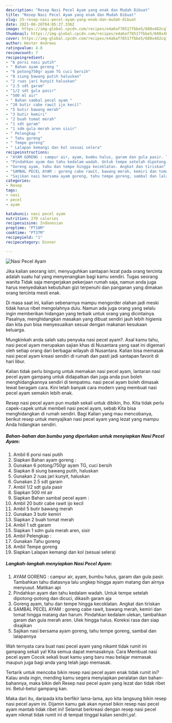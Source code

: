 ```yaml
---
description: "Resep Nasi Pecel Ayam yang enak dan Mudah Dibuat"
title: "Resep Nasi Pecel Ayam yang enak dan Mudah Dibuat"
slug: 25-resep-nasi-pecel-ayam-yang-enak-dan-mudah-dibuat
date: 2021-06-26T04:05:27.336Z
image: https://img-global.cpcdn.com/recipes/e4a6af78517fbbe5/680x482cq70/nasi-pecel-ayam-foto-resep-utama.jpg
thumbnail: https://img-global.cpcdn.com/recipes/e4a6af78517fbbe5/680x482cq70/nasi-pecel-ayam-foto-resep-utama.jpg
cover: https://img-global.cpcdn.com/recipes/e4a6af78517fbbe5/680x482cq70/nasi-pecel-ayam-foto-resep-utama.jpg
author: Hester Andrews
ratingvalue: 4.8
reviewcount: 7
recipeingredient:
- "6 porsi nasi putih"
- " Bahan ayam goreng "
- "6 potong750gr ayam TG cuci bersih"
- "8 siung bawang putih haluskan"
- "2 ruas jari kunyit haluskan"
- "2.5 sdt garam"
- "1/2 sdt gula pasir"
- "500 ml air"
- " Bahan sambal pecel ayam "
- "20 butir cabe rawit ijo kecil"
- "5 butir bawang merah"
- "3 butir kemiri"
- "2 buah tomat merah"
- "1 sdt garam"
- "1 sdm gula merah aren sisir"
- " Pelengkap "
- " Tahu goreng"
- " Tempe goreng"
- " Lalapan kemangi dan kol sesuai selera"
recipeinstructions:
- "AYAM GORENG : campur air, ayam, bumbu halus, garam dan gula pasir. Tambahkan tahu diatasnya lalu ungkep hingga ayam matang dan airnya menyusut. Matikan api"
- "Pindahkan ayam dan tahu kedalam wadah. Untuk tempe setelah dipotong-potong dan dicuci, dikasih garam aja"
- "Goreng ayam, tahu dan tempe hingga kecoklatan. Angkat dan tiriskan"
- "SAMBAL PECEL AYAM : goreng cabe rawit, bawang merah, kemiri dan tomat hingga matang dan harum. Pindahkan kedalam ulekan, tambahkan garam dan gula merah aren. Ulek hingga halus. Koreksi rasa dan siap disajikan"
- "Sajikan nasi bersama ayam goreng, tahu tempe goreng, sambal dan lalapannya"
categories:
- Resep
tags:
- nasi
- pecel
- ayam

katakunci: nasi pecel ayam 
nutrition: 270 calories
recipecuisine: Indonesian
preptime: "PT18M"
cooktime: "PT37M"
recipeyield: "1"
recipecategory: Dinner

---
```



![Nasi Pecel Ayam](https://img-global.cpcdn.com/recipes/e4a6af78517fbbe5/680x482cq70/nasi-pecel-ayam-foto-resep-utama.jpg)

Jika kalian seorang istri, menyuguhkan santapan lezat pada orang tercinta adalah suatu hal yang menyenangkan bagi kamu sendiri. Tugas seorang  wanita Tidak saja mengerjakan pekerjaan rumah saja, namun anda juga harus menyediakan kebutuhan gizi terpenuhi dan panganan yang dimakan orang tercinta mesti enak.

Di masa  saat ini, kalian sebenarnya mampu mengorder olahan jadi meski tidak harus ribet mengolahnya dulu. Namun ada juga orang yang selalu ingin memberikan hidangan yang terbaik untuk orang yang dicintainya. Pasalnya, menghidangkan masakan yang dibuat sendiri jauh lebih higienis dan kita pun bisa menyesuaikan sesuai dengan makanan kesukaan keluarga. 



Mungkinkah anda salah satu penyuka nasi pecel ayam?. Asal kamu tahu, nasi pecel ayam merupakan sajian khas di Nusantara yang saat ini digemari oleh setiap orang dari berbagai wilayah di Nusantara. Kalian bisa memasak nasi pecel ayam kreasi sendiri di rumah dan pasti jadi santapan favorit di hari libur.

Kalian tidak perlu bingung untuk memakan nasi pecel ayam, lantaran nasi pecel ayam gampang untuk didapatkan dan juga anda pun boleh menghidangkannya sendiri di tempatmu. nasi pecel ayam boleh dimasak lewat beragam cara. Kini telah banyak cara modern yang membuat nasi pecel ayam semakin lebih enak.

Resep nasi pecel ayam pun mudah sekali untuk dibikin, lho. Kita tidak perlu capek-capek untuk membeli nasi pecel ayam, sebab Kita bisa menghidangkan di rumah sendiri. Bagi Kalian yang mau mencobanya, berikut resep untuk menyajikan nasi pecel ayam yang lezat yang mampu Anda hidangkan sendiri.

<!--inarticleads1-->

##### Bahan-bahan dan bumbu yang diperlukan untuk menyiapkan Nasi Pecel Ayam:

1. Ambil 6 porsi nasi putih
1. Siapkan  Bahan ayam goreng :
1. Gunakan 6 potong/750gr ayam TG, cuci bersih
1. Siapkan 8 siung bawang putih, haluskan
1. Gunakan 2 ruas jari kunyit, haluskan
1. Gunakan 2.5 sdt garam
1. Ambil 1/2 sdt gula pasir
1. Siapkan 500 ml air
1. Siapkan  Bahan sambal pecel ayam :
1. Ambil 20 butir cabe rawit ijo kecil
1. Ambil 5 butir bawang merah
1. Gunakan 3 butir kemiri
1. Siapkan 2 buah tomat merah
1. Ambil 1 sdt garam
1. Siapkan 1 sdm gula merah aren, sisir
1. Ambil  Pelengkap :
1. Gunakan  Tahu goreng
1. Ambil  Tempe goreng
1. Siapkan  Lalapan kemangi dan kol (sesuai selera)




<!--inarticleads2-->

##### Langkah-langkah menyiapkan Nasi Pecel Ayam:

1. AYAM GORENG : campur air, ayam, bumbu halus, garam dan gula pasir. Tambahkan tahu diatasnya lalu ungkep hingga ayam matang dan airnya menyusut. Matikan api
1. Pindahkan ayam dan tahu kedalam wadah. Untuk tempe setelah dipotong-potong dan dicuci, dikasih garam aja
1. Goreng ayam, tahu dan tempe hingga kecoklatan. Angkat dan tiriskan
1. SAMBAL PECEL AYAM : goreng cabe rawit, bawang merah, kemiri dan tomat hingga matang dan harum. Pindahkan kedalam ulekan, tambahkan garam dan gula merah aren. Ulek hingga halus. Koreksi rasa dan siap disajikan
1. Sajikan nasi bersama ayam goreng, tahu tempe goreng, sambal dan lalapannya




Wah ternyata cara buat nasi pecel ayam yang nikamt tidak rumit ini gampang sekali ya! Kita semua dapat memasaknya. Cara Membuat nasi pecel ayam Cocok sekali buat kamu yang baru mau belajar memasak maupun juga bagi anda yang telah jago memasak.

Tertarik untuk mencoba bikin resep nasi pecel ayam enak tidak rumit ini? Kalau anda ingin, mending kamu segera menyiapkan peralatan dan bahan-bahannya, maka bikin deh Resep nasi pecel ayam yang lezat dan tidak ribet ini. Betul-betul gampang kan. 

Maka dari itu, daripada kita berfikir lama-lama, ayo kita langsung bikin resep nasi pecel ayam ini. Dijamin kamu gak akan nyesel bikin resep nasi pecel ayam mantab tidak ribet ini! Selamat berkreasi dengan resep nasi pecel ayam nikmat tidak rumit ini di tempat tinggal kalian sendiri,ya!.


